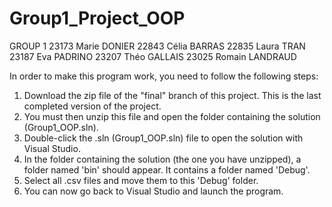 # Group1_Project_OOP
GROUP 1
23173 Marie DONIER
22843 Célia BARRAS
22835 Laura TRAN
23187 Eva PADRINO
23207 Théo GALLAIS
23025 Romain LANDRAUD

In order to make this program work, you need to follow the following steps:
1. Download the zip file of the "final" branch of this project. This is the last completed version of the project.
2. You must then unzip this file and open the folder containing the solution (Group1_OOP.sln).
3. Double-click the .sln (Group1_OOP.sln) file to open the solution with Visual Studio.
4. In the folder containing the solution (the one you have unzipped), a folder named 'bin' should appear. It contains a folder named 'Debug'.
5. Select all .csv files and move them to this 'Debug' folder.
6. You can now go back to Visual Studio and launch the program.

